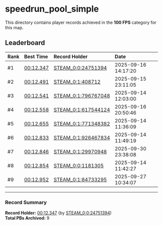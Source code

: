 # speedrun_pool_simple

This directory contains player records achieved in the **100 FPS** category for this map.

## Leaderboard

| Rank | Best Time | Record Holder | Date                |
| :--- | :-------- | :------------ | :------------------ |
| #1   | [00:12.347](./00012347_STEAM_0_0_24751394_20250916-141720.zip) | [STEAM_0:0:24751394](https://speedrun16.com/profile/STEAM_0:0:24751394)   | 2025-09-16 14:17:20 |
| #2   | [00:12.491](./00012491_STEAM_0_1_408712_20250915-231105.zip) | [STEAM_0:1:408712](https://speedrun16.com/profile/STEAM_0:1:408712)   | 2025-09-15 23:11:05 |
| #3   | [00:12.541](./00012541_STEAM_0_1_796767048_20250914-120300.zip) | [STEAM_0:1:796767048](https://speedrun16.com/profile/STEAM_0:1:796767048)   | 2025-09-14 12:03:00 |
| #4   | [00:12.558](./00012558_STEAM_0_1_617544124_20250916-205046.zip) | [STEAM_0:1:617544124](https://speedrun16.com/profile/STEAM_0:1:617544124)   | 2025-09-16 20:50:46 |
| #5   | [00:12.655](./00012655_STEAM_0_1_771348382_20250914-113609.zip) | [STEAM_0:1:771348382](https://speedrun16.com/profile/STEAM_0:1:771348382)   | 2025-09-14 11:36:09 |
| #6   | [00:12.833](./00012833_STEAM_0_1_926467834_20250914-114919.zip) | [STEAM_0:1:926467834](https://speedrun16.com/profile/STEAM_0:1:926467834)   | 2025-09-14 11:49:19 |
| #7   | [00:12.846](./00012846_STEAM_0_1_29970948_20250930-233808.zip) | [STEAM_0:1:29970948](https://speedrun16.com/profile/STEAM_0:1:29970948)   | 2025-09-30 23:38:08 |
| #8   | [00:12.854](./00012854_STEAM_0_0_1181305_20250914-114227.zip) | [STEAM_0:0:1181305](https://speedrun16.com/profile/STEAM_0:0:1181305)   | 2025-09-14 11:42:27 |
| #9   | [00:12.952](./00012952_STEAM_0_1_84733295_20250927-103407.zip) | [STEAM_0:1:84733295](https://speedrun16.com/profile/STEAM_0:1:84733295)   | 2025-09-27 10:34:07 |

---

### Record Summary
**Record Holder:** [00:12.347](./00012347_STEAM_0_0_24751394_20250916-141720.zip) (by [STEAM_0:0:24751394](https://speedrun16.com/profile/STEAM_0:0:24751394))  
**Total PBs Archived:** 9